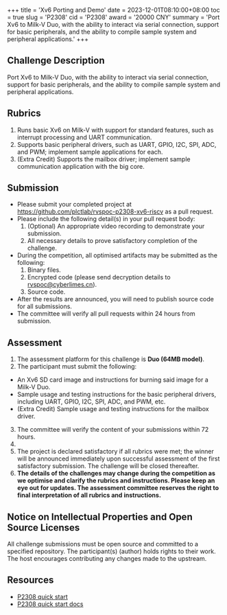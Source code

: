 +++
title = 'Xv6 Porting and Demo'
date = 2023-12-01T08:10:00+08:00
toc = true
slug = 'P2308'
cid = 'P2308'
award = '20000 CNY'
summary = 'Port Xv6 to Milk-V Duo, with the ability to interact via serial connection, support for basic peripherals, and the ability to compile sample system and peripheral applications.'
+++

## Challenge Description

Port Xv6 to Milk-V Duo, with the ability to interact via serial connection, support for basic peripherals, and the ability to compile sample system and peripheral applications.

## Rubrics

1. Runs basic Xv6 on Milk-V with support for standard features, such as interrupt processing and UART communication.
2. Supports basic peripheral drivers, such as UART, GPIO, I2C, SPI, ADC, and PWM; implement sample applications for each.
3. (Extra Credit) Supports the mailbox driver; implement sample communication application with the big core.

## Submission

* Please submit your completed project at https://github.com/plctlab/rvspoc-p2308-xv6-riscv as a pull request.
* Please include the following detail(s) in your pull request body:
  1. (Optional) An appropriate video recording to demonstrate your submission.
  2. All necessary details to prove satisfactory completion of the challenge.
* During the competition, all optimised artifacts may be submitted as the following:
  1. Binary files.
  2. Encrypted code (please send decryption details to rvspoc@cyberlimes.cn).
  3. Source code.
* After the results are announced, you will need to publish source code for all submissions.
* The committee will verify all pull requests within 24 hours from submission.

## Assessment

1. The assessment platform for this challenge is **Duo (64MB model)**.
2. The participant must submit the following:
  - An Xv6 SD card image and instructions for burning said image for a Milk-V Duo.
  - Sample usage and testing instructions for the basic peripheral drivers, including UART, GPIO, I2C, SPI, ADC, and PWM, etc.
  - (Extra Credit) Sample usage and testing instructions for the mailbox driver.
3. The committee will verify the content of your submissions within 72 hours.
4. 
5. The project is declared satisfactory if all rubrics were met; the winner will be announced immediately upon successful assessment of the first satisfactory submission. The challenge will be closed thereafter.
6. **The details of the challenges may change during the competition as we optimise and clarify the rubrics and instructions. Please keep an eye out for updates. The assessment committee reserves the right to final interpretation of all rubrics and instructions.**

## Notice on Intellectual Properties and Open Source Licenses

All challenge submissions must be open source and committed to a specified repository. The participant(s) (author) holds rights to their work. The host encourages contributing any changes made to the upstream.

## Resources

- [P2308 quick start ](https://www.bilibili.com/video/BV1794y1T7A2/)
- [P2308 quick start docs](https://github.com/plctlab/rvspoc/blob/main/archives/2023/Docs/P2308/P2308.md)
